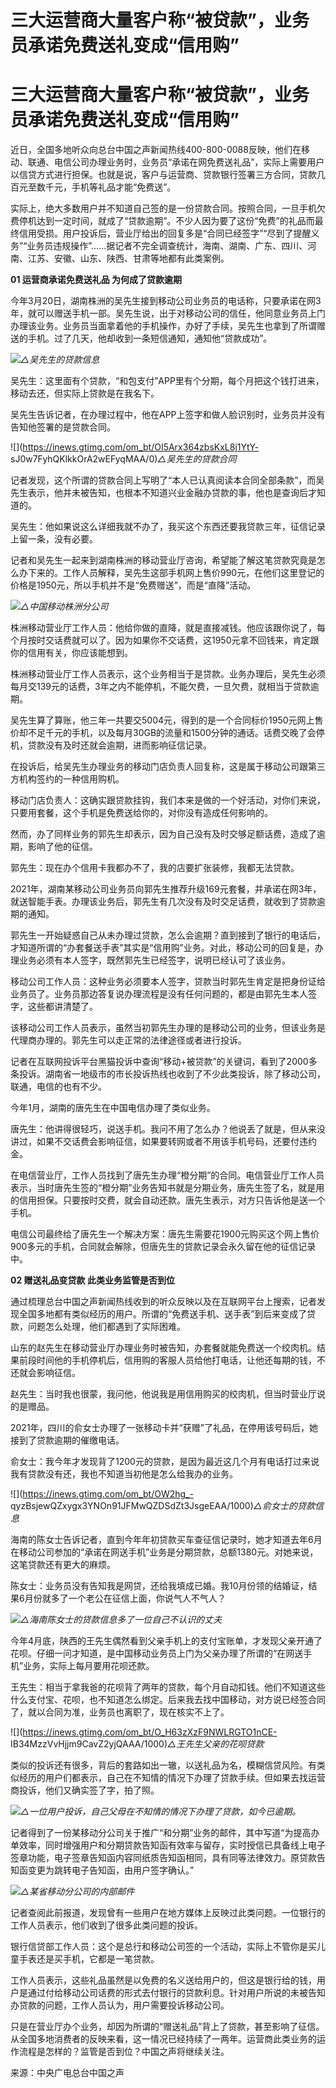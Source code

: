 # 三大运营商大量客户称“被贷款”，业务员承诺免费送礼变成“信用购”

# 三大运营商大量客户称“被贷款”，业务员承诺免费送礼变成“信用购”

近日，全国多地听众向总台中国之声新闻热线400-800-0088反映，他们在移动、联通、电信公司办理业务时，业务员“承诺在网免费送礼品”，实际上需要用户以信贷方式进行担保。也就是说，客户与运营商、贷款银行签署三方合同，贷款几百元至数千元，手机等礼品才能“免费送”。

实际上，绝大多数用户并不知道自己签的是一份贷款合同。按照合同，一旦手机欠费停机达到一定时间，就成了“贷款逾期”。不少人因为要了这份“免费”的礼品而最终信用受损。用户投诉后，营业厅给出的回复多是“合同已经签字”“尽到了提醒义务”“业务员违规操作”……据记者不完全调查统计，海南、湖南、广东、四川、河南、江苏、安徽、山东、陕西、甘肃等地都有此类案例。

**01 运营商承诺免费送礼品 为何成了贷款逾期**

今年3月20日，湖南株洲的吴先生接到移动公司业务员的电话称，只要承诺在网3年，就可以赠送手机一部。吴先生说，出于对移动公司的信任，他同意业务员上门办理该业务。业务员当面拿着他的手机操作，办好了手续，吴先生也拿到了所谓赠送的手机。过了几天，他却收到一条短信通知，通知他“贷款成功”。

![](https://inews.gtimg.com/om_bt/OOXzLE5PS58Qf5lyeTJRKlnA8AiFD4dBse-P7t2ifMZuIAA/1000)_△吴先生的贷款信息_

吴先生：这里面有个贷款，“和包支付”APP里有个分期，每个月把这个钱打进来，移动去还，但实际上贷款是在我名下。

吴先生告诉记者，在办理过程中，他在APP上签字和做人脸识别时，业务员并没有告知他签署的是贷款合同。

![](https://inews.gtimg.com/om_bt/OI5Arx364zbsKxL8j1YtY-
sJ0w7FyhQKlkkOrA2wEFyqMAA/0)_△吴先生的贷款合同_

记者发现，这个所谓的贷款合同上写明了“本人已认真阅读本合同全部条款”，而吴先生表示，他并未被告知，也根本不知道兴业金融办贷款的事，他也是查询后才知道的。

吴先生：他如果说这么详细我就不办了，我买这个东西还要我贷款三年，征信记录上留一条，没有必要。

记者和吴先生一起来到湖南株洲的移动营业厅咨询，希望能了解这笔贷款究竟是怎么办下来的。工作人员解释，吴先生这部手机网上售价990元，在他们这里登记的价格是1950元，所以手机并不是“免费赠送”，而是“直降”活动。

![](https://inews.gtimg.com/om_bt/ODtCeqPO9QfyyAyXPXwyVUk523fI_aq0amzZFGD1XHxzwAA/1000)_△中国移动株洲分公司_

株洲移动营业厅工作人员：他给你做的直降，就是直接减钱。他应该跟你说了，每个月按时交话费就可以了。因为如果你不交话费，这1950元拿不回钱来，肯定跟你的信用有关，你应该能想到。

株洲移动营业厅工作人员表示，这个业务相当于是贷款。业务办理后，吴先生必须每月交139元的话费，3年之内不能停机，不能欠费，一旦欠费，就相当于贷款逾期。

吴先生算了算账，他三年一共要交5004元，得到的是一个合同标价1950元网上售价却不足千元的手机，以及每月30GB的流量和1500分钟的通话。话费交晚了会停机，贷款没有及时还就会逾期，进而影响征信记录。

在投诉后，给吴先生办理业务的移动门店负责人回复称，这是属于移动公司跟第三方机构签约的一种信用购机。

移动门店负责人：这确实跟贷款挂钩，我们本来是做的一个好活动，对你们来说，只要用套餐，这个手机是免费送给你的，对你没有造成任何影响的。

然而，办了同样业务的郭先生却表示，因为自己没有及时交够足额话费，造成了逾期，影响了他的征信。

郭先生：现在办个信用卡我都办不了，我的店要扩张装修，我都无法贷款。

2021年，湖南某移动公司业务员向郭先生推荐升级169元套餐，并承诺在网3年，就送智能手表。办理该业务后，郭先生有几次没有及时交足话费，就收到了贷款逾期的通知。

郭先生一开始疑惑自己从未办理过贷款，怎么会逾期？直到接到了银行的电话后，才知道所谓的“办套餐送手表”其实是“信用购”业务。对此，移动公司的回复是，办理业务必须有本人签字，既然郭先生已经签字，说明已经认可了该业务。

移动公司工作人员：这种业务必须要本人签字，贷款当时郭先生肯定是把身份证给业务员了。业务员那边答复说办理流程是没有任何问题的，都是由郭先生本人签字，这些都讲清楚了。

该移动公司工作人员表示，虽然当初郭先生办理的是移动公司的业务，但该业务是代理商办理的。郭先生可以走正常的法律途径或者进行投诉。

记者在互联网投诉平台黑猫投诉中查询“移动+被贷款”的关键词，看到了2000多条投诉。湖南省一地级市的市长投诉热线也收到了不少此类投诉，除了移动公司，联通，电信的也有不少。

今年1月，湖南的唐先生在中国电信办理了类似业务。

唐先生：他讲得很轻巧，说送手机。我问不用了怎么办？他说丢了就是，但从来没讲过，如果不交话费会影响征信，如果要转网或者不用该手机号码，还要付违约金。

在电信营业厅，工作人员找到了唐先生办理“橙分期”的合同。电信营业厅工作人员表示，当时唐先生签的“橙分期”业务告知书就是分期业务，唐先生签了名，就是用的信用担保。只要按时交费，就会自动还款。唐先生表示，对方只告诉他是送一个手机。

电信公司最终给了唐先生一个解决方案：唐先生需要花1900元购买这个网上售价900多元的手机，合同就会解除，但唐先生的贷款记录会永久留在他的征信记录中。

**02 赠送礼品变贷款 此类业务监管是否到位**

通过梳理总台中国之声新闻热线收到的听众反映以及在互联网平台上搜索，记者发现全国多地都有类似经历的用户。所谓的“免费送手机、送手表”到后来变成了贷款，问题怎么处理，他们都遇到了实际困难。

山东的赵先生在移动营业厅办理业务时被告知，办套餐就能免费送一个绞肉机。结果前段时间他的手机停机后，信用购的客服人员给他打电话，让他还每期的钱，不还就会影响征信。

赵先生：当时我也很蒙，我问他，他说我是用信用购买的绞肉机，但当时营业厅说的是赠品。

2021年，四川的俞女士办理了一张移动卡并“获赠”了礼品，在停用该号码后，她接到了贷款逾期的催缴电话。

俞女士：我今年才发现背了1200元的贷款，是因为最近这几个月有电话打过来说我有贷款没有还，我也不知道当初他是怎么给我办的业务。

![](https://inews.gtimg.com/om_bt/OW2hg_-
qyzBsjewQZxygx3YNOn91JFMwQZDSdZt3JsgeEAA/1000)_△俞女士的贷款信息_

海南的陈女士告诉记者，直到今年年初贷款买车查征信记录时，她才知道去年6月在移动公司参加的“承诺在网送手机”业务是分期贷款，总额1380元。对她来说，这笔贷款还有更大的麻烦。

陈女士：业务员没有告知我是网贷，还给我填成已婚。我10月份领的结婚证，结果6月份就多了一个老公在征信上面，你说气人不气人？

![](https://inews.gtimg.com/om_bt/Of9I6GVSlcRuQgRqeaUQWqMZzoBNH2OI_Jlb-_6jNfilkAA/1000)_△海南陈女士的贷款信息多了一位自己不认识的丈夫_

今年4月底，陕西的王先生偶然看到父亲手机上的支付宝账单，才发现父亲开通了花呗。仔细一问才知道，是中国移动业务员上门为父亲办理了所谓的“在网送手机”业务，实际上每月要用花呗还款。

王先生：相当于拿我爸的花呗背了两年的贷款，每个月自动扣钱。他们不知道这些什么支付宝、花呗，也不知道怎么绑定。后来我去找中国移动，对方说已经签合同了，就以合同为准，业务员也离职了，现在核实不上了。

![](https://inews.gtimg.com/om_bt/O_H63zXzF9NWLRGTO1nCE-
IB34MzzVvHjjm9CavZ2yjQAAA/1000)_△王先生父亲的花呗贷款_

类似的投诉还有很多，背后的套路如出一辙，以送礼品为名，模糊信贷风险。有类似经历的用户们都表示，自己在不知情的情况下办理了贷款手续。但如果去找运营商投诉，他们又确实签了字，拍了照。

![](https://inews.gtimg.com/om_bt/OF5Et1OQVVF8WkS88sF49HGaAsj71lxm5ADOBSnY33Np8AA/1000)_△一位用户投诉，自己父母在不知情的情况下办理了贷款，如今已逾期。_

记者得到了一份某移动分公司关于推广“和分期”业务的邮件，其中写道“为提高办单效率，同时增强用户和分期贷款告知函有效率与留存，实时授信已具备线上电子签章功能，电子签章告知函内容同纸质告知函相同，具有同等法律效力。原贷款告知函变更为跳转电子告知函，由用户签字确认。”

![](https://inews.gtimg.com/om_bt/OeBLWCHQn2jdkHIam3gPAUnAXZSrsEdDQGCase2SoSrlUAA/1000)_△某省移动分公司的内部邮件_

记者查阅此前报道，发现曾有一些用户在地方媒体上反映过此类问题。一位银行的工作人员表示，他们收到了很多此类问题的投诉。

银行信贷部工作人员：这个是总行和移动公司签的一个活动，实际上不管你是买儿童手表还是买手机，它都是一笔贷款。

工作人员表示，这些礼品虽然是以免费的名义送给用户的，但这是银行给的钱，用户是通过付给移动公司话费的形式去付银行的贷款利息。针对用户所说的未被告知办贷款的问题，工作人员认为，用户需要投诉移动公司。

只是在营业厅办个业务，却因为所谓的“赠送礼品”背上了贷款，甚至影响了征信。从全国多地消费者的反映来看，这一情况已经持续了一两年。运营商此类业务的运作流程是怎样的？监管是否到位？中国之声将继续关注。

来源：中央广电总台中国之声

